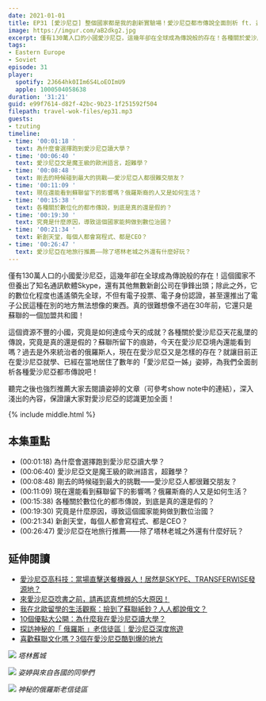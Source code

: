 ```yaml
---
date: 2021-01-01
title: EP31 [愛沙尼亞] 整個國家都是我的創新實驗場！愛沙尼亞都市傳說全面剖析 ft. 邊境獨白 葉姿婷
image: https://imgur.com/aB2dkg2.jpg
excerpt: 僅有130萬人口的小國愛沙尼亞，這幾年卻在全球成為傳說般的存在！各種關於愛沙尼亞天花亂墜的傳說，究竟是真的還是假的？這個資源不豐的小國，究竟是如何達成今天的成就？就讓目前正在愛沙尼亞就學、已經在當地居住了數年的「愛沙尼亞一姊」姿婷，為我們全面剖析各種愛沙尼亞都市傳說吧！
tags:
- Eastern Europe
- Soviet
episode: 31
player:
  spotify: 2J664hk0IIm6S4LoEOImU9
  apple: 1000504058638
duration: '31:21'
guid: e99f7614-d82f-42bc-9b23-1f251592f504
filepath: travel-wok-files/ep31.mp3
guests:
- tzuting
timeline:
- time: '00:01:18 '
  text: 為什麼會選擇跑到愛沙尼亞讀大學？
- time: '00:06:40 '
  text: 愛沙尼亞文是魔王級的歐洲語言，超難學？
- time: '00:08:48 '
  text: 剛去的時候碰到最大的挑戰——愛沙尼亞人都很難交朋友？
- time: '00:11:09 '
  text: 現在還能看到蘇聯留下的影響嗎？俄羅斯裔的人又是如何生活？
- time: '00:15:38 '
  text: 各種關於數位化的都市傳說，到底是真的還是假的？
- time: '00:19:30 '
  text: 究竟是什麼原因，導致這個國家能夠做到數位治國？
- time: '00:21:34 '
  text: 新創天堂，每個人都會寫程式、都是CEO？
- time: '00:26:47 '
  text: 愛沙尼亞在地旅行推薦——除了塔林老城之外還有什麼好玩？
---
```


僅有130萬人口的小國愛沙尼亞，這幾年卻在全球成為傳說般的存在！這個國家不但養出了知名通訊軟體Skype，還有其他無數新創公司在爭鋒出頭；除此之外，它的數位化程度也遙遙領先全球，不但有電子投票、電子身份認證，甚至還推出了電子公民這種在別的地方無法想像的東西。真的很難想像不過在30年前，它還只是蘇聯的一個加盟共和國！

這個資源不豐的小國，究竟是如何達成今天的成就？各種關於愛沙尼亞天花亂墜的傳說，究竟是真的還是假的？蘇聯所留下的痕跡，今天在愛沙尼亞境內還能看到嗎？過去是外來統治者的俄羅斯人，現在在愛沙尼亞又是怎樣的存在？就讓目前正在愛沙尼亞就學、已經在當地居住了數年的「愛沙尼亞一姊」姿婷，為我們全面剖析各種愛沙尼亞都市傳說吧！

聽完之後也強烈推薦大家去閱讀姿婷的文章（可參考show note中的連結），深入淺出的內容，保證讓大家對愛沙尼亞的認識更加全面！



{% include middle.html %}

## 本集重點

* (00:01:18) 為什麼會選擇跑到愛沙尼亞讀大學？
* (00:06:40) 愛沙尼亞文是魔王級的歐洲語言，超難學？
* (00:08:48) 剛去的時候碰到最大的挑戰——愛沙尼亞人都很難交朋友？
* (00:11:09) 現在還能看到蘇聯留下的影響嗎？俄羅斯裔的人又是如何生活？
* (00:15:38) 各種關於數位化的都市傳說，到底是真的還是假的？
* (00:19:30) 究竟是什麼原因，導致這個國家能夠做到數位治國？
* (00:21:34) 新創天堂，每個人都會寫程式、都是CEO？
* (00:26:47) 愛沙尼亞在地旅行推薦——除了塔林老城之外還有什麼好玩？

## 延伸閱讀

* [愛沙尼亞高科技：當場直擊送餐機器人！居然是SKYPE、TRANSFERWISE發源地？](https://theborderstory.com/estonian-tech/)
* [來愛沙尼亞唸書之前，請再認真想想的5大原因！](https://theborderstory.com/student-in-estonia/)
* [我在北歐留學的生活觀察：撿到了蘇聯紙鈔？人人都說俄文？](https://theborderstory.com/life-in-estonia/)
* [10個優點大公開：為什麼我在愛沙尼亞讀大學？](https://theborderstory.com/studying-in-estonia/)
* [探訪神秘的「 俄羅斯 」老信徒區｜愛沙尼亞深度旅遊](https://theborderstory.com/russian-village/)
* [喜歡蘇聯文化嗎？3個在愛沙尼亞酷到爆的地方](https://theborderstory.com/soviet-style/)

![](https://theborderstory.com/wp-content/uploads/2017/07/1_zItEAQpZBZxrNs3tBw2A5Q-scaled.jpeg)
*塔林舊城*

![](https://theborderstory.com/wp-content/uploads/2020/09/school-girls.jpg)
*姿婷與來自各國的同學們*

![](https://theborderstory.com/wp-content/uploads/2020/10/78946185_2592009107580070_2029522908086272000_n.jpg)
*神秘的俄羅斯老信徒區*
